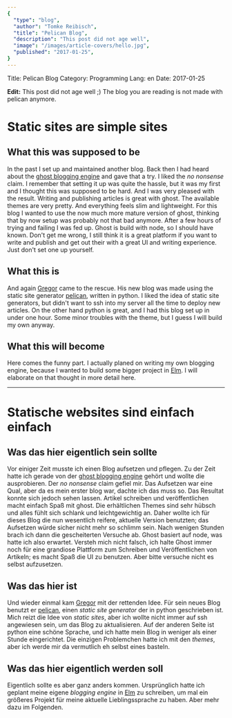 ```yaml
---
{
  "type": "blog",
  "author": "Tomke Reibisch",
  "title": "Pelican Blog",
  "description": "This post did not age well",
  "image": "/images/article-covers/hello.jpg",
  "published": "2017-01-25",
}
---
```


Title: Pelican Blog
Category: Programming
Lang: en
Date: 2017-01-25

__Edit:__ This post did not age well ;) The blog you are reading is not made with pelican anymore.

# Static sites are simple sites

## What this was supposed to be
In the past I set up and maintained another blog. Back then I had heard about the [ghost blogging engine](http://ghost.org) and gave that a try. I liked the _no nonsense_ claim. I remember that setting it up was quite the hassle, but it was my first and I thought this was supposed to be hard. And I was very pleased with the result. Writing and publishing articles is great with ghost. The available themes are very pretty. And everything feels slim and lightweight. For this blog I wanted to use the now much more mature version of ghost, thinking that by now setup was probably not that bad anymore. After a few hours of trying and failing I was fed up. Ghost is build with node, so I should have known. Don't get me wrong, I still think it is a great platform if you want to write and publish and get out their with a great UI and writing experience. Just don't set one up yourself.

## What this is
And again [Gregor](www.gregor.codes) came to the rescue. His new blog was made using the static site generator [pelican](http://getpelican.org), written in python. I liked the idea of static site generators, but didn't want to ssh into my server all the time to deploy new articles. On the other hand python is great, and I had this blog set up in under one hour. Some minor troubles with the theme, but I guess I will build my own anyway.

## What this will become
Here comes the funny part. I actually planed on writing my own blogging engine, because I wanted to build some bigger project in [Elm](www.elm-lang.org). I will elaborate on that thought in more detail here.


---


# Statische websites sind einfach einfach

## Was das hier eigentlich sein sollte
Vor einiger Zeit musste ich einen Blog aufsetzen und pflegen. Zu der Zeit hatte ich gerade von der [ghost blogging engine](http://ghost.org) gehört und wollte die ausprobieren. Der _no nonsense_ claim gefiel mir. Das Aufsetzen war eine Qual, aber da es mein erster blog war, dachte ich das muss so. Das Resultat konnte sich jedoch sehen lassen. Artikel schreiben und veröffentlichen macht einfach Spaß mit ghost. Die erhältlichen Themes sind sehr hübsch und alles fühlt sich schlank und leichtgewichtig an. Daher wollte ich für dieses Blog die nun wesentlich reifere, aktuelle Version benutzten; das Aufsetzen würde sicher nicht mehr so schlimm sein. Nach wenigen Stunden brach ich dann die gescheiterten Versuche ab. Ghost basiert auf node, was hatte ich also erwartet. Versteh mich nicht falsch, ich halte Ghost immer noch für eine grandiose Plattform zum Schreiben und Veröffentlichen von Artikeln; es macht Spaß die UI zu benutzen. Aber bitte versuche nicht es selbst aufzusetzen.

## Was das hier ist
Und wieder einmal kam [Gregor](www.gregor.codes) mit der rettenden Idee. Für sein neues Blog benutzt er [pelican](http://getpelican.org), einen _static site generator_ der in python geschrieben ist. Mich reizt die Idee von _static sites_, aber ich wollte nicht immer auf ssh angewiesen sein, um das Blog zu aktualisieren. Auf der anderen Seite ist python eine schöne Sprache, und ich hatte mein Blog in weniger als einer Stunde eingerichtet. Die einzigen Problemchen hatte ich mit den _themes_, aber ich werde mir da vermutlich eh selbst eines basteln.

## Was das hier eigentlich werden soll
Eigentlich sollte es aber ganz anders kommen. Ursprünglich hatte ich geplant meine eigene _blogging engine_ in [Elm](www.elm-lang.org) zu schreiben, um mal ein größeres Projekt für meine aktuelle Lieblingssprache zu haben. Aber mehr dazu im Folgenden.